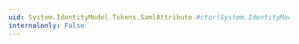 ```yaml
---
uid: System.IdentityModel.Tokens.SamlAttribute.#ctor(System.IdentityModel.Claims.Claim)
internalonly: False
---
```

